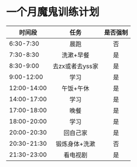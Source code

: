 # 一个月魔鬼训练计划


时间段 | 任务 | 是否强制  
-|:-:|:-:
6:30-7:30 | 晨跑 | 否 |
7:30-8:30 | 洗漱+早餐 | 是 |
8:30-9:00 | 去zx或者去yss家 | 是 |
9:00-12:00 | 学习 | 是 |
12:00-14:00 | 午饭+午休 | 是 |
14:00-17:00 | 学习 |是|
17:00-18:00 | 晚餐 | 是|
18:00-20:00|学习|是
20:00-20:30|回自己家|是
20:30-21:30|锻炼身体+洗漱|否
21:30-23:00|看电视剧|是

